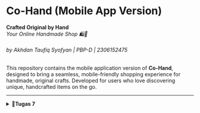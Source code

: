 # Co-Hand (Mobile App Version)
**Crafted Original by Hand**  
*Your Online Handmade Shop 🛍🧶*
###### by Akhdan Taufiq Syofyan | PBP-D | 2306152475

This repository contains the mobile application version of **Co-Hand**, designed to bring a seamless, mobile-friendly shopping experience for handmade, original crafts. Developed for users who love discovering unique, handcrafted items on the go.

---

<details>
  
   <summary><b>🏡Tugas 7</b></summary>
   
   #### 🍄‍🟫  Jelaskan apa yang dimaksud dengan stateless widget dan stateful widget, dan jelaskan perbedaan dari keduanya.
   - **Stateless widget** adalah widget yang tidak berubah selama berjalannya aplikasi. Widget ini bersifat statis dan tidak bisa mengubah tampilannya setelah dibuat.
   - **Stateful widget** adalah widget yang interaktif atau bisa berubah-ubah selama aplikasi berjalan. Stateful widget memberikan respon terhadap interaksi pengguna berubah perubahan tampilan ataupun data setiap nilai statenya berubah.
   - Pada intinya, **perbedaan** dari keduanya adalah stateless widget tidak memiliki state dan tidak dapat berubah, sedangkan stateful widget memiliki state yang bisa berubah dan ketika berubah akan berefek terhadap perubahan widget yang sesuai.


   #### 🍄‍🟫  Sebutkan widget apa saja yang kamu gunakan pada proyek ini dan jelaskan fungsinya.
   - **MaterialApp**: Root widget aplikasi, mengatur theme dan title.
   - **Scaffold**: Struktur dasar halaman dengan appBar dan body.
   - **AppBar**: Bagian atas halaman, menampilkan judul atau navigasi.
   - **Padding**: Memberi jarak di sekitar widget untuk layout.
   - **Column**: Menyusun widget secara vertikal.
   - **GridView**: Menampilkan item dalam grid dengan jumlah kolom tertentu.
   - **Card**: Container dengan elevasi, tampilan seperti kartu.
   - **Text**: Menampilkan teks statis.
   - **InkWell**: Efek sentuhan untuk widget yang dibungkus.
   - **Icon**: Menampilkan ikon grafis.
  
   #### 🍄‍🟫  Apa fungsi dari setState()? Jelaskan variabel apa saja yang dapat terdampak dengan fungsi tersebut.
   - Fungsi dari `setState()` adalah untuk meminta flutter merender ulang UI ketika state dari suatu widget terdapat perubahan sehingga saat fungsi tersebut dipanggil, widget akan memicu pemanggilan ulang build untuk merefleksikan perubahan data pada UI.
   - Variabel yang terdampak dari fungsi `setState()` adalah variabel yang terdapat di dalam State dari StatefulWidget, seperti teks dinamis atau kondisi interaktif lainnya.
  
   #### 🍄‍🟫  Jelaskan perbedaan antara const dengan final.
   - `const`: Variabel atau objek yang diatur pada waktu kompilasi dan tidak bisa diubah. Digunakan untuk nilai tetap yang sudah diketahui, seperti warna tetap.

   - `final`: Variabel yang hanya diinisialisasi sekali dan tidak dapat diubah setelahnya, tetapi nilainya bisa ditentukan saat aplikasi berjalan. Digunakan untuk nilai tetap yang diperoleh dari perhitungan atau input pengguna.
  
   #### 🍄‍🟫  Jelaskan bagaimana cara kamu mengimplementasikan checklist-checklist di atas.
   - Membuat sebuah program Flutter baru dengan tema E-Commerce yang sesuai dengan tugas-tugas sebelumnya.
   ```
    flutter create cohand_mobile
   ```
   - Membuat aplikasi Flutter dengan `MaterialApp` yang memiliki tema dasar. Judul aplikasi diatur menjadi "Cohand" dan warna utama diatur menggunakan `primaryColor`.
   ```
   void main() {
  runApp(const MyApp());
}

class MyApp extends StatelessWidget {
  const MyApp({super.key});

  @override
  Widget build(BuildContext context) {
    return MaterialApp(
      title: 'Cohand',
      // debugShowCheckedModeBanner: false,
      theme: ThemeData(
        colorScheme: ColorScheme.fromSwatch(
          primarySwatch: Colors.green,
        ).copyWith(
          primary:    const Color(0xFF5B5247),
          secondary:  const Color(0xFF99A485),
        ),
        scaffoldBackgroundColor: const Color(0xFFF9F5E8),
        useMaterial3: true,
      ),
      home: MyHomePage(),
    );
  }
}
   ```
   - Membuat `MyHomePage`, halaman utama aplikasi, dengan tiga tombol yang sesuai dengan kebutuhan: Lihat Daftar Produk, Tambah Produk, dan Logout.
   ```
   class MyHomePage extends StatelessWidget {
  MyHomePage({super.key});

  final List<ItemHomepage> items = [
    ItemHomepage("Lihat Daftar Produk", Icons.list, const Color(0xFF99a485)),
    ItemHomepage("Tambah Produk", Icons.add, const Color(0xFF525D42)),       
    ItemHomepage("Logout", Icons.logout, const Color(0xFFe44747)),            
  ];

  @override
  Widget build(BuildContext context) {
    return Scaffold(
      appBar: AppBar(
        title: const Text(
          'Cohand',
          style: TextStyle(
            color: Colors.white,
            fontWeight: FontWeight.bold,
          ),
        ),
        backgroundColor: Theme.of(context).primaryColor,
      ),
      body: Padding(
        padding: const EdgeInsets.all(16.0),
        child: Column(
          crossAxisAlignment: CrossAxisAlignment.center,
          children: [
            const SizedBox(height: 16.0),
            Center(
              child: Column(
                children: [
                  const Padding(
                    padding: EdgeInsets.only(top: 16.0),
                    child: Text(
                      'Welcome to Cohand',
                      style: TextStyle(
                        fontWeight: FontWeight.bold,
                        fontSize: 18.0,
                      ),
                    ),
                  ),
                  GridView.count(
                    primary: true,
                    padding: const EdgeInsets.all(20),
                    crossAxisSpacing: 10,
                    mainAxisSpacing: 10,
                    crossAxisCount: 3,
                    shrinkWrap: true,
                    children: items.map((ItemHomepage item) {
                      return ItemCard(item);
                    }).toList(),
                  ),
                ],
              ),
            ),
          ],
        ),
      ),
    );
  }
}
   ```
   - Membuat Class `ItemHomepage` untuk menyimpan data dari setiap tombol: name, icon, dan color.
   ```
   class ItemHomepage {
  final String name;
  final IconData icon;
  final Color color;

  ItemHomepage(this.name, this.icon, this.color);
}
   ```
   - Menampilkan Tombol Menggunakan `ItemCard` dan Menambahkan Fungsi `Snackbar`.
   ```
   class ItemCard extends StatelessWidget {
  final ItemHomepage item;

  const ItemCard(this.item, {super.key});

  @override
  Widget build(BuildContext context) {
    return Material(
      color: item.color,
      borderRadius: BorderRadius.circular(12),
      child: InkWell(
        onTap: () {
          // Menampilkan pesan snackbar sesuai dengan tombol yang ditekan
          String message = "Kamu telah menekan tombol ${item.name}";
          ScaffoldMessenger.of(context)
            ..hideCurrentSnackBar()
            ..showSnackBar(
              SnackBar(content: Text(message)),
            );
        },
        child: Container(
          padding: const EdgeInsets.all(8),
          child: Center(
            child: Column(
              mainAxisAlignment: MainAxisAlignment.center,
              children: [
                Icon(
                  item.icon,
                  color: Colors.white,
                  size: 30.0,
                ),
                const Padding(padding: EdgeInsets.all(3)),
                Text(
                  item.name,
                  textAlign: TextAlign.center,
                  style: const TextStyle(color: Colors.white),
                ),
              ],
            ),
          ),
        ),
      ),
    );
  }
}

   ```

</details>
